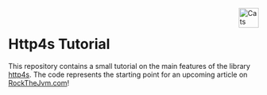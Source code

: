 <a href="https://typelevel.org/cats/"><img src="https://typelevel.org/cats/img/cats-badge.svg" height="40px" align="right" alt="Cats friendly" /></a>
<br/>

Http4s Tutorial
=====================================================

This repository contains a small tutorial on the main features of the library 
[http4s](https://http4s.org/). The code represents the starting point for an upcoming article on 
[RockTheJvm.com](https://rockthejvm.com/)!